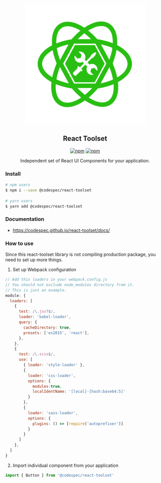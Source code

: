 <div align="center" markdown="1">

<img src="src/images/toolset-green.png" alt="React Toolset" width="380" />

## React Toolset

[![npm](https://img.shields.io/npm/v/@codespec/react-toolset.svg)](https://www.npmjs.com/package/@codespec/react-toolset)
[![npm](https://img.shields.io/npm/dm/@codespec/react-toolset.svg)](https://www.npmjs.com/package/@codespec/react-toolset)

Independent set of React UI Components for your application.

</div>

### Install

```sh
# npm users
$ npm i --save @codespec/react-toolset

# yarn users
$ yarn add @codespec/react-toolset
```

### Documentation

- <a href="https://codespec.github.io/react-toolset/docs/" target="_blank">https://codespec.github.io/react-toolset/docs/</a>

### How to use

Since this react-toolset library is not compiling production package, you need to set up more things.

1. Set up Webpack configuration
  ```js
  // Add this loaders in your webpack.config.js
  // You should not exclude node_modules directory from it.
  // This is just an example.
  module: {
    loaders: [
      {
        test: /\.jsx?$/,
        loader: 'babel-loader',
        query: {
          cacheDirectory: true,
          presets: ['es2015', 'react'],
        },
      },
      {
        test: /\.scss$/,
        use: [
          { loader: 'style-loader' },
          {
            loader: 'css-loader',
            options: {
              modules:true,
              localIdentName: '[local]-[hash:base64:5]'
            }
          },
          {
            loader: 'sass-loader',
            options: {
              plugins: () => [require('autoprefixer')]
            }
          }
        ]
      },
    ]
  }
  ```
2. Import individual component from your application

  ```jsx
  import { Button } from '@codespec/react-toolset'
  ```
